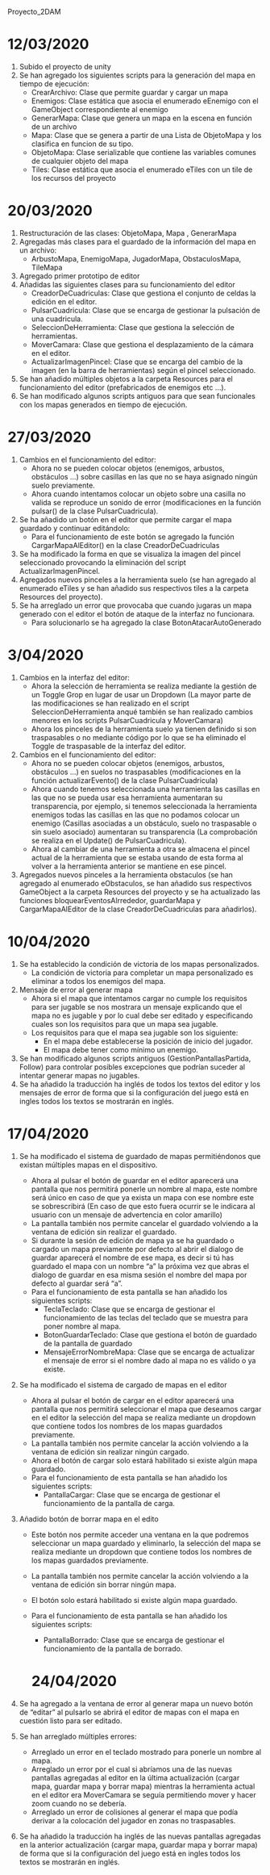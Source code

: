 Proyecto_2DAM

# 12/03/2020
1. Subido el proyecto de unity
2. Se han agregado los siguientes scripts para la generación del mapa en tiempo de ejecución:
	* CrearArchivo: Clase que permite guardar y cargar un mapa
	* Enemigos: Clase estática que asocia el enumerado eEnemigo con el GameObject correspondiente al enemigo
	* GenerarMapa: Clase que genera un mapa en la escena en función de un archivo
	* Mapa: Clase que se genera a partir de una Lista de ObjetoMapa y los clasifica en funcion de su tipo.
	* ObjetoMapa: Clase serializable que contiene las variables comunes de cualquier objeto del mapa
	* Tiles: Clase estática que asocia el enumerado eTiles con un tile de los recursos del proyecto

# 20/03/2020
1. Restructuración de las clases: ObjetoMapa, Mapa , GenerarMapa
2. Agregadas más clases para el guardado de la información del mapa en un archivo:
	* ArbustoMapa, EnemigoMapa, JugadorMapa, ObstaculosMapa, TileMapa
3. Agregado primer prototipo de editor 
4. Añadidas las siguientes clases para su funcionamiento del editor
	* CreadorDeCuadriculas: Clase que gestiona el conjunto de celdas la edición en el editor.
	* PulsarCuadricula: Clase que se encarga de gestionar la pulsación de una cuadricula.
	* SeleccionDeHerramienta: Clase que gestiona la selección de herramientas.
	* MoverCamara: Clase que gestiona el desplazamiento de la cámara en el editor.
	* ActualizarImagenPincel: Clase que se encarga del cambio de la imagen (en la barra de herramientas) según el pincel seleccionado.
5. Se han añadido múltiples objetos a la carpeta Resources para el funcionamiento del editor (prefabricados de enemigos etc …).
6. Se han modificado algunos scripts antiguos para que sean funcionales con los mapas generados en tiempo de ejecución.


# 27/03/2020

1. Cambios en el funcionamiento del editor:
	* Ahora no se pueden colocar objetos (enemigos, arbustos, obstáculos …) sobre casillas en las que no se haya asignado ningún suelo previamente.
	* Ahora cuando intentamos colocar un objeto sobre una casilla no valida se reproduce un sonido de error (modificaciones en la función pulsar() de la clase PulsarCuadricula).
2. Se ha añadido un botón en el editor que permite cargar el mapa guardado y continuar editándolo:
	* Para el funcionamiento de este botón se agregado la función CargarMapaAlEditor() en la clase CreadorDeCuadriculas
3. Se ha modificado la forma en que se visualiza la imagen del pincel seleccionado provocando la eliminación del script ActualizarImagenPincel.
4. Agregados nuevos pinceles a la herramienta suelo (se han agregado al enumerado eTiles y se han añadido sus respectivos tiles a la carpeta Resources del proyecto).
5. Se ha arreglado un error que provocaba que cuando jugaras un mapa generado con el editor el botón de ataque de la interfaz no funcionara.
	* Para solucionarlo se ha agregado la clase BotonAtacarAutoGenerado
	
# 3/04/2020

1. Cambios en la interfaz del editor:
	* Ahora la selección de herramienta se realiza mediante la gestión de un Toggle Grop en lugar de usar un Dropdown (La mayor parte de las modificaciones se han realizado en el script SeleccionDeHerramienta anqué también se han realizado cambios menores en los scripts PulsarCuadricula y MoverCamara)
	* Ahora los pinceles de la herramienta suelo ya tienen definido si son traspasables o no mediante código por lo que se ha eliminado el Toggle de traspasable de la interfaz del editor.
2. Cambios en el funcionamiento del editor:
	* Ahora no se pueden colocar objetos (enemigos, arbustos, obstáculos …) en suelos no traspasables (modificaciones en la función actualizarEvento() de la clase PulsarCuadricula)
	* Ahora cuando tenemos seleccionada una herramienta las casillas en las que no se pueda usar esa herramienta aumentaran su transparencia, por ejemplo, si tenemos seleccionada la herramienta enemigos todas las casillas en las que no podamos colocar un enemigo (Casillas asociadas a un obstáculo, suelo no traspasable o sin suelo asociado) aumentaran su transparencia (La comprobación se realiza en el Update() de PulsarCuadricula).
	* Ahora al cambiar de una herramienta a otra se almacena el pincel actual de la herramienta que se estaba usando de esta forma al volver a la herramienta anterior se mantiene en ese pincel.
3. Agregados nuevos pinceles a la herramienta obstaculos (se han agregado al enumerado eObstaculos, se han añadido sus respectivos GameObject a la carpeta Resources del proyecto y se ha actualizado las funciones bloquearEventosAlrrededor, guardarMapa y CargarMapaAlEditor de la clase CreadorDeCuadriculas para añadirlos).

# 10/04/2020

1. Se ha establecido la condición de victoria de los mapas personalizados.
	* La condición de victoria para completar un mapa personalizado es eliminar a todos los enemigos del mapa.
2. Mensaje de error al generar mapa
	* Ahora si el mapa que intentamos cargar no cumple los requisitos para ser jugable se nos mostrara un mensaje explicando que el mapa no es jugable y por lo cual debe ser editado y especificando cuales son los requisitos para que un mapa sea jugable.
	* Los requisitos para que el mapa sea jugable son los siguiente:
		* En el mapa debe establecerse la posición de inicio del jugador.
		* El mapa debe tener como mínimo un enemigo.
3. Se han modificado algunos scripts antiguos (GestionPantallasPartida, Follow) para controlar posibles excepciones que podrían suceder al intentar generar mapas no jugables.
4. Se ha añadido la traducción ha inglés de todos los textos del editor y los mensajes de error de forma que si la configuración del juego está en ingles todos los textos se mostrarán en inglés.

# 17/04/2020

1. Se ha modificado el sistema de guardado de mapas permitiéndonos que existan múltiples mapas en el dispositivo.
	* Ahora al pulsar el botón de guardar en el editor aparecerá una pantalla que nos permitirá ponerle un nombre al mapa, este nombre será único en caso de que ya exista un mapa con ese nombre este se sobrescribirá (En caso de que esto fuera ocurrir se le indicara al usuario con un mensaje de advertencia en color amarillo)
	* La pantalla también nos permite cancelar el guardado volviendo a la ventana de edición sin realizar el guardado.
	* Si durante la sesión de edición de mapa ya se ha guardado o cargado un mapa previamente por defecto al abrir el dialogo de guardar aparecerá el nombre de ese mapa, es decir si tú has guardado el mapa con un nombre “a” la próxima vez que abras el dialogo de guardar en esa misma sesión el nombre del mapa por defecto al guardar será “a”.
	* Para el funcionamiento de esta pantalla se han añadido los siguientes scripts:
		* TeclaTeclado: Clase que se encarga de gestionar el funcionamiento de las teclas del teclado que se muestra para poner nombre al mapa.
		* BotonGuardarTeclado: Clase que gestiona el botón de guardado de la pantalla de guardado
		* MensajeErrorNombreMapa: Clase que se encarga de actualizar el mensaje de error si el nombre dado al mapa no es válido o ya existe.
2. Se ha modificado el sistema de cargado de mapas en el editor
	* Ahora al pulsar el botón de cargar en el editor aparecerá una pantalla que nos permitirá seleccionar el mapa que deseamos cargar en el editor la selección del mapa se realiza mediante un dropdown que contiene todos los nombres de los mapas guardados previamente.
	* La pantalla también nos permite cancelar la acción volviendo a la ventana de edición sin realizar ningún cargado.
	* Ahora el botón de cargar solo estará habilitado si existe algún mapa guardado.
	* Para el funcionamiento de esta pantalla se han añadido los siguientes scripts:
		* PantallaCargar: Clase que se encarga de gestionar el funcionamiento de la pantalla de carga.
3. Añadido botón de borrar mapa en el edito
	* Este botón nos permite acceder una ventana en la que podremos seleccionar un mapa guardado y eliminarlo, la selección del mapa se realiza mediante un dropdown que contiene todos los nombres de los mapas guardados previamente.
	* La pantalla también nos permite cancelar la acción volviendo a la ventana de edición sin borrar ningún mapa.
	* El botón solo estará habilitado si existe algún mapa guardado.
	* Para el funcionamiento de esta pantalla se han añadido los siguientes scripts:
		* PantallaBorrado: Clase que se encarga de gestionar el funcionamiento de la pantalla de borrado.
		
		# 24/04/2020

1. Se ha agregado a la ventana de error al generar mapa un nuevo botón de “editar” al pulsarlo se abrirá el editor de mapas con el mapa en cuestión listo para ser editado.
2. Se han arreglado múltiples errores:
	* Arreglado un error en el teclado mostrado para ponerle un nombre al mapa.
	* Arreglado un error por el cual si abríamos una de las nuevas pantallas agregadas al editor en la última actualización (cargar mapa, guardar mapa y borrar mapa) mientras la herramienta actual en el editor era MoverCamara se seguía permitiendo mover y hacer zoom cuando no se debería.
	* Arreglado un error de colisiones al generar el mapa que podía derivar a la colocación del jugador en zonas no traspasables.
3. Se ha añadido la traducción ha inglés de las nuevas pantallas agregadas en la anterior actualización (cargar mapa, guardar mapa y borrar mapa) de forma que si la configuración del juego está en ingles todos los textos se mostrarán en inglés.
